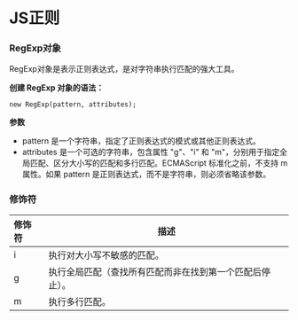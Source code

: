 # JS正则

### RegExp对象
RegExp对象是表示正则表达式，是对字符串执行匹配的强大工具。

**创建 RegExp 对象的语法：**
```
new RegExp(pattern, attributes);
```
**参数**
- pattern 
是一个字符串，指定了正则表达式的模式或其他正则表达式。
- attributes 
是一个可选的字符串，包含属性 "g"、"i" 和 "m"，分别用于指定全局匹配、区分大小写的匹配和多行匹配。ECMAScript 标准化之前，不支持 m 属性。如果 pattern 是正则表达式，而不是字符串，则必须省略该参数。

### 修饰符

修饰符 |	描述
:-----|-----------------------------------------------
i     |	执行对大小写不敏感的匹配。
g     |	执行全局匹配（查找所有匹配而非在找到第一个匹配后停止）。
m     |	执行多行匹配。
